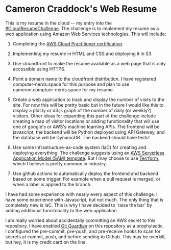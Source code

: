 # Cameron Craddock's Web Resume

This is my resume in the cloud -- my entry into the  [#CloudResumeChallenge](https://forrestbrazeal.com/2020/04/23/the-cloud-resume-challenge/). The challenge is to implement my resume as a web application using Amazon Web Services technologies. This will include:

1. Completing the [AWS Cloud Practitioner certification](https://aws.amazon.com/certification/certified-cloud-practitioner/).

1. Implementing my resume in HTML and CSS and deploying it in S3.

2. Use cloundfront to make the resume available as a web page that is only accessible using HTTPS.

3. Point a domain name to the cloudfront distribution. I have registered computer-nerds.space for this purpose and plan to use cameron.comptuer-nerds.space for my resume. 

4. Create a web application to track and display the number of visits to the site. For now this will be pretty basic but in the future I would like this to display a plot.ly or d3.js graph of the number of daily (or weekly?) visitors. Other ideas for expanding this part of the challenge include creating a map of visitor locations or adding functionality that will use one of google's or AWS's machine learning APIs. The frontend will be javascript, the backend will be Python deployed using API Gateway, and the database will be DynamoDB. The backend should have tests!

1. Use some infrastructure-as-code system (IaC) for creating and deploying everything. The challenge suggests using an [AWS Serverless Application Model (SAM) template](https://aws.amazon.com/serverless/sam/). But I may choose to use [Terrform](https://www.terraform.io/), which I believe is pretty common in industry.

1. Use github actions to automatically deploy the frontend and backend based on some trigger. For example when a pull request is merged, or when a label is applied to the branch.

I have had some experience with nearly every aspect of this challenge. I have some experience with Javascript, but not much. The only thing that is completely new is IaC. This is why I have decided to 'raise the bar' by adding additional funcitonality to the web application.

I am really worried about accidentally committing an AWS secret to this repository. I have enabled [Git Guardian](https://dashboard.gitguardian.com/) on this repository as a prophylactic. I configured the pre-commit, pre-push, and pre-receive hooks to scan for secrets at commit, push, and before sending to Github. This may be overkill, but hey, it is my credit card on the line.







